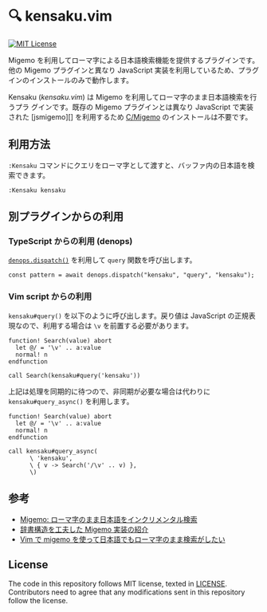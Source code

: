 # 🔍 kensaku.vim

[![MIT License](https://img.shields.io/badge/license-MIT-blue.svg)](LICENSE)

Migemo を利用してローマ字による日本語検索機能を提供するプラグインです。 他の
Migemo プラグインと異なり JavaScript
実装を利用しているため、プラグインのインストールのみで動作します。

Kensaku (_kensaku.vim_) は Migemo を利用してローマ字のまま日本語検索を行うプラ
グインです。既存の Migemo プラグインとは異なり JavaScript で実装された
[jsmigemo][] を利用するため [C/Migemo][C/Migemo] のインストールは不要です。

[jemigemo]: https://github.com/oguna/jsmigemo
[C/Migemo]: https://www.kaoriya.net/software/cmigemo/

## 利用方法

`:Kensaku`
コマンドにクエリをローマ字として渡すと、バッファ内の日本語を検索できます。

```
:Kensaku kensaku
```

## 別プラグインからの利用

### TypeScript からの利用 (denops)

[`denops.dispatch()`](https://deno.land/x/denops_std@v4.0.0/mod.ts?s=Denops#method_dispatch_5)
を利用して `query` 関数を呼び出します。

```
const pattern = await denops.dispatch("kensaku", "query", "kensaku");
```

### Vim script からの利用

`kensaku#query()` を以下のように呼び出します。戻り値は JavaScript
の正規表現なので、利用する場合は `\v` を前置する必要があります。

```vim
function! Search(value) abort
  let @/ = '\v' .. a:value
  normal! n
endfunction

call Search(kensaku#query('kensaku'))
```

上記は処理を同期的に待つので、非同期が必要な場合は代わりに
`kensaku#query_async()` を利用します。

```vim
function! Search(value) abort
  let @/ = '\v' .. a:value
  normal! n
endfunction

call kensaku#query_async(
      \ 'kensaku',
      \ { v -> Search('/\v' .. v) },
      \)
```

## 参考

- [Migemo: ローマ字のまま日本語をインクリメンタル検索](http://0xcc.net/migemo/)
- [辞書構造を工夫した Migemo 実装の紹介](https://qiita.com/oguna/items/c70e8c409b663d74113e)
- [Vim で migemo を使って日本語でもローマ字のまま検索がしたい](http://haya14busa.com/vim_migemo_search/)

## License

The code in this repository follows MIT license, texted in [LICENSE](./LICENSE).
Contributors need to agree that any modifications sent in this repository follow
the license.
